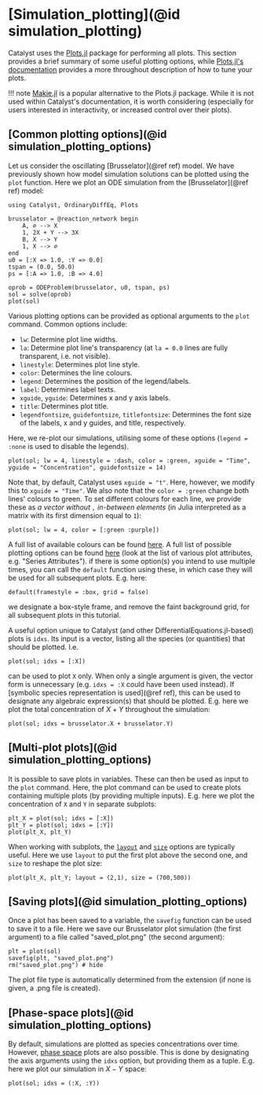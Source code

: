 # [Simulation_plotting](@id simulation_plotting)
Catalyst uses the [Plots.jl](https://github.com/JuliaPlots/Plots.jl) package for performing all plots. This section provides a brief summary of some useful plotting options, while [Plots.jl's documentation](https://docs.juliaplots.org/stable/) provides a more throughout description of how to tune your plots.

!!! note
    [Makie.jl](https://github.com/MakieOrg/Makie.jl) is a popular alternative to the Plots.jl package. While it is not used within Catalyst's documentation, it is worth considering (especially for users interested in interactivity, or increased control over their plots).

## [Common plotting options](@id simulation_plotting_options)
Let us consider the oscillating [Brusselator](@ref ref) model. We have previously shown how model simulation solutions can be plotted using the `plot` function. Here we plot an ODE simulation from the [Brusselator](@ref ref) model:
```@example simulation_plotting
using Catalyst, OrdinaryDiffEq, Plots

brusselator = @reaction_network begin
    A, ∅ --> X
    1, 2X + Y --> 3X
    B, X --> Y
    1, X --> ∅
end
u0 = [:X => 1.0, :Y => 0.0]
tspan = (0.0, 50.0)
ps = [:A => 1.0, :B => 4.0]

oprob = ODEProblem(brusselator, u0, tspan, ps)
sol = solve(oprob)
plot(sol)
```

Various plotting options can be provided as optional arguments to the `plot` command. Common options include:
- `lw`: Determine plot line widths.
- `la`: Determine plot line's transparency (at `la = 0.0` lines are fully transparent, i.e. not visible).
- `linestyle`: Determines plot line style.
- `color`: Determines the line colours.
- `legend`: Determines the position of the legend/labels.
- `label`: Determines label texts.
- `xguide`, `yguide`: Determines x and y axis labels.
- `title`: Determines plot title.
- `legendfontsize`, `guidefontsize`, `titlefontsize`: Determines the font size of the labels, x and y guides, and title, respectively.

Here, we re-plot our simulations, utilising some of these options (`legend = :none` is used to disable the legends).
```@example simulation_plotting
plot(sol; lw = 4, linestyle = :dash, color = :green, xguide = "Time", yguide = "Concentration", guidefontsize = 14)
```
Note that, by default, Catalyst uses `xguide = "t"`. Here, however, we modify this to `xguide = "Time"`. We also note that the `color = :green` change both lines' colours to green. To set different colours for each line, we provide these as *a vector without `,` in-between elements* (in Julia interpreted as a matrix with its first dimension equal to `1`):
```@example simulation_plotting
plot(sol; lw = 4, color = [:green :purple])
```
A full list of available colours can be found [here](https://juliagraphics.github.io/Colors.jl/stable/namedcolors/). A full list of possible plotting options can be found [here](https://docs.juliaplots.org/stable/attributes/) (look at the list of various plot attributes, e.g. "Series Attributes"). if there is some option(s) you intend to use multiple times, you can call the `default` function using these, in which case they will be used for all subsequent plots. E.g. here:
```@example simulation_plotting
default(framestyle = :box, grid = false)
```
we designate a box-style frame, and remove the faint background grid, for all subsequent plots in this tutorial.

A useful option unique to Catalyst (and other DifferentialEquations.jl-based) plots is `idxs`. Its input is a vector, listing all the species (or quantities) that should be plotted. I.e.
```@example simulation_plotting
plot(sol; idxs = [:X])
```
can be used to plot `X` only. When only a single argument is given, the vector form is unnecessary (e.g. `idxs = :X` could have been used instead). If [symbolic species representation is used](@ref ref), this can be used to designate any algebraic expression(s) that should be plotted. E.g. here we plot the total concentration of $X + Y$ throughout the simulation:
```@example simulation_plotting
plot(sol; idxs = brusselator.X + brusselator.Y)
```

## [Multi-plot plots](@id simulation_plotting_options)
It is possible to save plots in variables. These can then be used as input to the `plot` command. Here, the plot command can be used to create plots containing multiple plots (by providing multiple inputs). E.g. here we plot the concentration of `X` and `Y` in separate subplots:
```@example simulation_plotting
plt_X = plot(sol; idxs = [:X])
plt_Y = plot(sol; idxs = [:Y])
plot(plt_X, plt_Y)
```

When working with subplots, the [`layout`](https://docs.juliaplots.org/latest/layouts/) and [`size`](https://docs.juliaplots.org/latest/generated/attributes_plot/) options are typically useful. Here we use `layout` to put the first plot above the second one, and `size` to reshape the plot size:
```@example simulation_plotting
plot(plt_X, plt_Y; layout = (2,1), size = (700,500))
```

## [Saving plots](@id simulation_plotting_options)
Once a plot has been saved to a variable, the `savefig` function can be used to save it to a file. Here we save our Brusselator plot simulation (the first argument) to a file called "saved_plot.png" (the second argument):
```@example simulation_plotting
plt = plot(sol)
savefig(plt, "saved_plot.png")
rm("saved_plot.png") # hide
```
The plot file type is automatically determined from the extension (if none is given, a .png file is created).

## [Phase-space plots](@id simulation_plotting_options)
By default, simulations are plotted as species concentrations over time. However, [phase space](https://en.wikipedia.org/wiki/Phase_space#:~:text=In%20dynamical%20systems%20theory%20and,point%20in%20the%20phase%20space.) plots are also possible. This is done by designating the axis arguments using the `idxs` option, but providing them as a tuple. E.g. here we plot our simulation in $X-Y$ space:
```@example simulation_plotting
plot(sol; idxs = (:X, :Y))
```